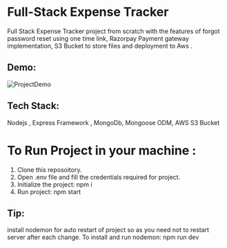 # Full-Stack Expense Tracker
Full Stack Expense Tracker project from scratch with the features of forgot password reset using one time link, Razorpay Payment gateway implementation, S3 Bucket to store files and deployment to Aws .

## Demo:
![ProjectDemo](https://media.giphy.com/media/v1.Y2lkPTc5MGI3NjExMGJiMzFiZjhjMzk5MTE2MTdjZjA2MzAwM2ZhYjE2MmUxZTg1YTlkZCZlcD12MV9pbnRlcm5hbF9naWZzX2dpZklkJmN0PWc/OmU9vmgAhikQfuIj9w/giphy.gif)

## Tech Stack:
Nodejs , Express Framework , MongoDb, Mongoose ODM, AWS S3 Bucket

# To Run Project in your machine :
1. Clone this reposoitory.
2. Open .env file and fill the credentials required for project.
3. Initialize the project: npm i
4. Run project:  npm start

## Tip: 
install nodemon for auto restart of project so as you need not to restart server after each change.
To install and run nodemon: npm run dev
